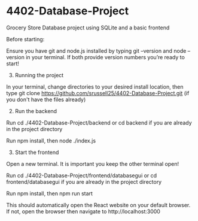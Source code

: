 # 4402-Database-Project
Grocery Store Database project using SQLite and a basic frontend 

Before starting:

Ensure you have git and node.js installed by typing git –version and node –version in your terminal. If both provide version numbers you’re ready to start!

3. Running the project

In your terminal, change directories to your desired install location, then type git clone https://github.com/srussell25/4402-Database-Project.git (if you don't have the files already)

2. Run the backend

Run cd ./4402-Database-Project/backend or cd backend if you are already in the project directory

Run npm install, then node ./index.js

3. Start the frontend

Open a new terminal. It is important you keep the other terminal open!

Run  cd ./4402-Database-Project/frontend/databasegui or cd frontend/databasegui if you are already in the project directory
 
Run npm install, then npm run start

This should automatically open the React website on your default browser. If not, open the browser then navigate to http://localhost:3000
